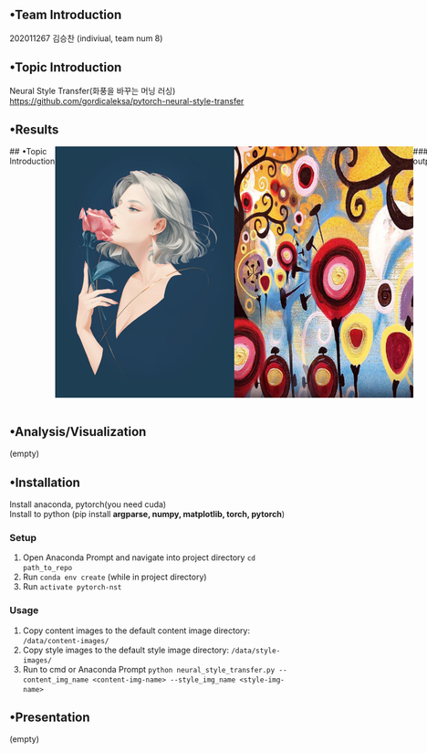 ## •Team Introduction<br>
202011267 김승찬 (indiviual, team num 8)<br>
## •Topic Introduction<br>
Neural Style Transfer(화풍을 바꾸는 머닝 러싱)<br>
https://github.com/gordicaleksa/pytorch-neural-style-transfer
## •Results<br>

<div style="display: flex;">
  ## •Topic Introduction<br>
  <img src="/output/combined_a01_candy height 50~1200/a01.jpg" width="314" height="440" />
  <img src="/output/combined_a01_candy height 50~1200/candy.jpg" width="314" height="440" />
  ### output<br>
  <img src="/output/combined_a01_candy height 50~1200/a01_candy_o_lbfgs_i_content_h_1200_m_vgg19_cw_100000.0_sw_30000.0_tv_1.0.jpg" width="314" height="440" />
</div>
<br>

## •Analysis/Visualization <br>
(empty)<br>
## •Installation<br>
Install anaconda, pytorch(you need cuda)<br>
Install to python (pip install <b>argparse, numpy, matplotlib, torch, pytorch</b>)<br>
### Setup
  1. Open Anaconda Prompt and navigate into project directory `cd path_to_repo`
  2. Run `conda env create` (while in project directory)
  3. Run `activate pytorch-nst`
### Usage
  1. Copy content images to the default content image directory: `/data/content-images/`
  2. Copy style images to the default style image directory: `/data/style-images/`
  3. Run to cmd or Anaconda Prompt `python neural_style_transfer.py --content_img_name <content-img-name> --style_img_name <style-img-name>`
## •Presentation<br>
(empty)<br>
